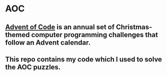 # AOC

## [Advent of Code](https://adventofcode.com) is an annual set of Christmas-themed computer programming challenges that follow an Advent calendar.

## This repo contains my code which I used to solve the AOC puzzles.